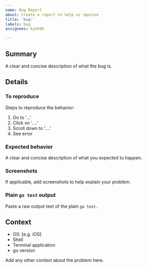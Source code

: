 ```yaml
---
name: Bug Report
about: Create a report to help us improve
title: 'bug:'
labels: bug
assignees: kyoh86

---
```


## Summary
A clear and concise description of what the bug is.

## Details

### To reproduce

Steps to reproduce the behavior:
1. Go to '...'
2. Click on '....'
3. Scroll down to '....'
4. See error

### Expected behavior

A clear and concise description of what you expected to happen.

### Screenshots

If applicable, add screenshots to help explain your problem.

### Plain `go test` output

Paste a raw output text of the plain `go test`.

## Context

- OS: [e.g. iOS]
- Shell
- Terminal application
- go version

Add any other context about the problem here.
